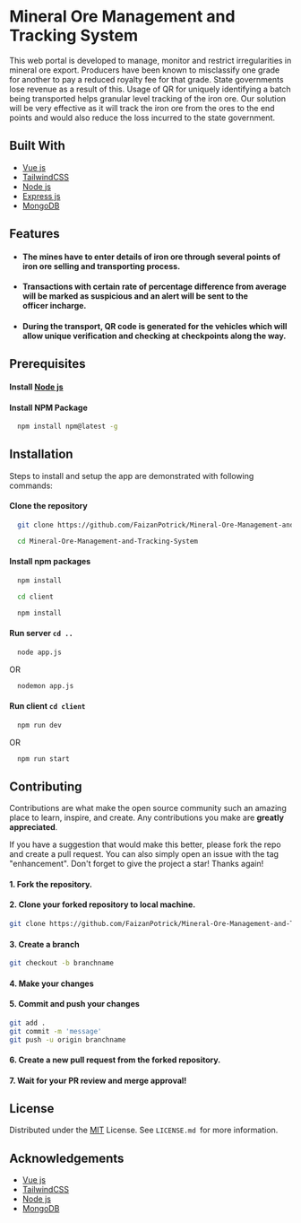 
# Mineral Ore Management and Tracking System


This web portal is developed to manage, monitor and restrict irregularities in mineral ore export. Producers have been known to misclassify one grade for another to pay a reduced royalty fee for that grade. State governments lose revenue as a result of this. Usage of QR for uniquely identifying a batch being transported helps granular level tracking of the iron ore. Our solution will be very effective as it will track the iron ore from the ores to the end points and would also reduce the loss incurred to the state government.


## Built With


- [Vue js](https://vuejs.org/)
- [TailwindCSS](https://tailwindcss.com/)
- [Node js](https://nodejs.org/en/)
- [Express js](https://www.expressjs.com/)
- [MongoDB](https://www.mongodb.com/)



## Features


- #### The mines have to enter details of iron ore through several points of iron ore selling and transporting process.
- #### Transactions with certain rate of percentage difference from average will be marked as suspicious and an alert will be sent to the officer incharge.
- #### During the transport, QR code is generated for the vehicles which will allow unique verification and checking at checkpoints along the way.


## Prerequisites

#### Install [Node js](https://nodejs.org/en/)
#### Install NPM Package
```bash
  npm install npm@latest -g
```


 ## Installation


Steps to install and setup the app are demonstrated with following commands:

#### Clone the repository
```bash
  git clone https://github.com/FaizanPotrick/Mineral-Ore-Management-and-Tracking-System.git
```
```bash
  cd Mineral-Ore-Management-and-Tracking-System
```
 
#### Install npm packages
```bash
  npm install
```
```bash
  cd client
```
```bash
  npm install
```

#### Run server `cd ..` 
```bash
  node app.js
```
 OR

```bash
  nodemon app.js
```

#### Run client `cd client`
```bash
  npm run dev
```
OR
```bash
  npm run start
```

## Contributing


Contributions are what make the open source community such an amazing place to learn, inspire, and create. Any contributions you make are **greatly appreciated**.

If you have a suggestion that would make this better, please fork the repo and create a pull request. You can also simply open an issue with the tag "enhancement".
Don't forget to give the project a star! Thanks again!

#### 1. Fork the repository.
#### 2. Clone your forked repository to local machine.
```bash
git clone https://github.com/FaizanPotrick/Mineral-Ore-Management-and-Tracking-System.git
```
#### 3. Create a branch 
```bash
git checkout -b branchname
```
#### 4. Make your changes

#### 5. Commit and push your changes
```bash
git add . 
git commit -m 'message'
git push -u origin branchname
```
#### 6. Create a new pull request from the forked repository.

#### 7. Wait for your PR review and merge approval!

## License


Distributed under the [MIT](https://choosealicense.com/licenses/mit/) License. See `LICENSE.md `for more information.

## Acknowledgements


 - [Vue js](https://vuejs.org/)
 - [TailwindCSS](https://tailwindcss.com/)
 - [Node js](https://nodejs.org/en/)
 - [MongoDB](https://www.mongodb.com/)

